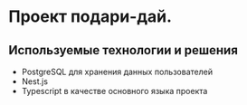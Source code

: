 # Проект подари-дай.

## Используемые технологии и решения
- PostgreSQL для хранения данных пользователей
- Nest.js
- Typescript в качестве основного языка проекта
